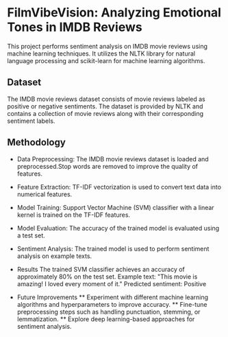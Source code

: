 # FilmVibeVision: Analyzing Emotional Tones in IMDB Reviews
This project performs sentiment analysis on IMDB movie reviews using machine learning techniques. It utilizes the NLTK library for natural language processing and scikit-learn for machine learning algorithms.

## Dataset
The IMDB movie reviews dataset consists of movie reviews labeled as positive or negative sentiments. The dataset is provided by NLTK and contains a collection of movie reviews along with their corresponding sentiment labels.

## Methodology
* Data Preprocessing: The IMDB movie reviews dataset is loaded and preprocessed.Stop words are removed to improve the quality of features.
* Feature Extraction: TF-IDF vectorization is used to convert text data into numerical features.
* Model Training: Support Vector Machine (SVM) classifier with a linear kernel is trained on the TF-IDF features.
* Model Evaluation: The accuracy of the trained model is evaluated using a test set.
* Sentiment Analysis: The trained model is used to perform sentiment analysis on example texts.

* Results
The trained SVM classifier achieves an accuracy of approximately 80% on the test set.
Example text: "This movie is amazing! I loved every moment of it."
Predicted sentiment: Positive
* Future Improvements
** Experiment with different machine learning algorithms and hyperparameters to improve accuracy.
** Fine-tune preprocessing steps such as handling punctuation, stemming, or lemmatization.
** Explore deep learning-based approaches for sentiment analysis.
